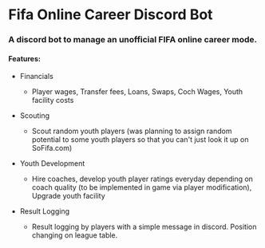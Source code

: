 # Fifa Online Career Discord Bot
### A discord bot to manage an unofficial FIFA online career mode.

#### Features:

* Financials
  * Player wages, Transfer fees, Loans, Swaps, Coch Wages, Youth facility costs

* Scouting
  * Scout random youth players (was planning to assign random potential to some youth players so that you can't just look it up on SoFifa.com)
  
* Youth Development
  * Hire coaches, develop youth player ratings everyday depending on coach quality (to be implemented in game via player modification), Upgrade youth facility

* Result Logging
  * Result logging by players with a simple message in discord. Position changing on league table.
